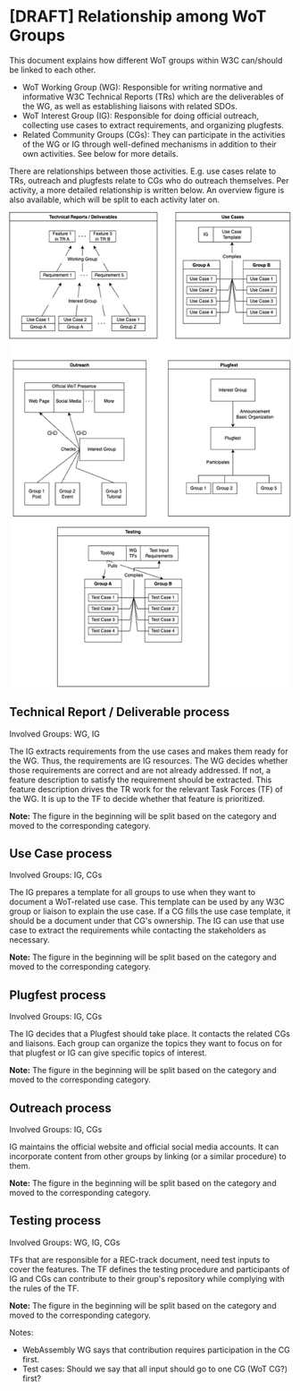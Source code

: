 # [DRAFT] Relationship among WoT Groups

This document explains how different WoT groups within W3C can/should be linked to each other.

- WoT Working Group (WG): Responsible for writing normative and informative W3C Technical Reports (TRs) which are the deliverables of the WG, as well as establishing liaisons with related SDOs.
- WoT Interest Group (IG): Responsible for doing official outreach, collecting use cases to extract requirements, and organizing plugfests.
- Related Community Groups (CGs): They can participate in the activities of the WG or IG through well-defined mechanisms in addition to their own activities. See below for more details.

There are relationships between those activities. E.g. use cases relate to TRs, outreach and plugfests relate to CGs who do outreach themselves. Per activity, a more detailed relationship is written below. 
An overview figure is also available, which will be split to each activity later on.

![Overview Image](./images/wot-groups-relationship.drawio.png)

## Technical Report / Deliverable process

Involved Groups: WG, IG

The IG extracts requirements from the use cases and makes them ready for the WG. Thus, the requirements are IG resources. The WG decides whether those requirements are correct and are not already addressed. If not, a feature description to satisfy the requirement should be extracted. This feature description drives the TR work for the relevant Task Forces (TF) of the WG. It is up to the TF to decide whether that feature is prioritized.

**Note:** The figure in the beginning will be split based on the category and moved to the corresponding category.

## Use Case process

Involved Groups: IG, CGs

The IG prepares a template for all groups to use when they want to document a WoT-related use case. This template can be used by any W3C group or liaison to explain the use case. If a CG fills the use case template, it should be a document under that CG's ownership. The IG can use that use case to extract the requirements while contacting the stakeholders as necessary.

**Note:** The figure in the beginning will be split based on the category and moved to the corresponding category.

## Plugfest process

Involved Groups: IG, CGs

The IG decides that a Plugfest should take place. It contacts the related CGs and liaisons. Each group can organize the topics they want to focus on for that plugfest or IG can give specific topics of interest.

**Note:** The figure in the beginning will be split based on the category and moved to the corresponding category.

## Outreach process

Involved Groups: IG, CGs

IG maintains the official website and official social media accounts. It can incorporate content from other groups by linking (or a similar procedure) to them.

**Note:** The figure in the beginning will be split based on the category and moved to the corresponding category.

## Testing process

Involved Groups: WG, IG, CGs

TFs that are responsible for a REC-track document, need test inputs to cover the features. The TF defines the testing procedure and participants of IG and CGs can contribute to their group's repository while complying with the rules of the TF.

**Note:** The figure in the beginning will be split based on the category and moved to the corresponding category.

Notes:
- WebAssembly WG says that contribution requires participation in the CG first.
- Test cases: Should we say that all input should go to one CG (WoT CG?) first?
